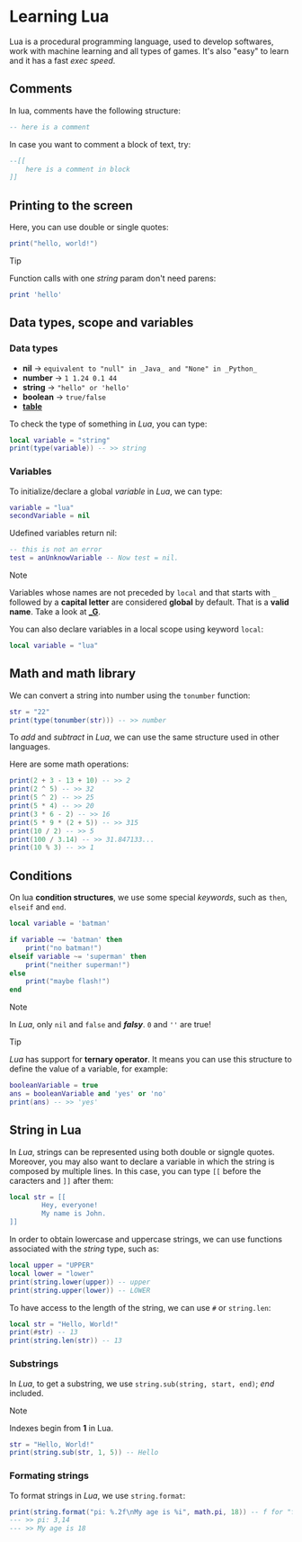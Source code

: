 # Learning Lua

Lua is a procedural programming language, used to develop softwares, work with machine learning and all types of games. It's also "easy" to learn and it has a fast _exec speed_.

## Comments

In lua, comments have the following structure:

```lua
-- here is a comment
```

In case you want to comment a block of text, try:

```lua
--[[
    here is a comment in block
]]
```

## Printing to the screen

Here, you can use double or single quotes:

```lua
print("hello, world!")
```

> [!TIP]
> Function calls with one _string_ param don't need parens:

```lua
print 'hello'
```

## Data types, scope and variables

### Data types

 - **nil** -> `equivalent to "null" in _Java_ and "None" in _Python_`
 - **number** -> `1 1.24 0.1 44`
 - **string** -> `"hello" or 'hello'`
 - **boolean** -> `true/false`
 - [**table**](https://www-tutorialspoint-com.translate.goog/lua/lua_tables.htm?_x_tr_sl=en&_x_tr_tl=pt&_x_tr_hl=pt&_x_tr_pto=tc)

 To check the type of something in _Lua_, you can type:

 ```lua
 local variable = "string"
 print(type(variable)) -- >> string
 ```

 ### Variables
 
 To initialize/declare a global _variable_ in _Lua_, we can type:

 ```lua
 variable = "lua"
 secondVariable = nil
 ```

 Udefined variables return nil:

 ```lua
 -- this is not an error
 test = anUnknowVariable -- Now test = nil.
 ```

 > [!NOTE]
 > Variables whose names are not preceded by `local` and that starts with `_` followed by a **capital letter** are considered **global** by default. That is a **valid name**. Take a look at [**_G**](https://learnxinyminutes.com/lua/).

You can also declare variables in a local scope using keyword `local`:

```lua
local variable = "lua"
```

## Math and math library

We can convert a string into number using the `tonumber` function:

```lua
str = "22"
print(type(tonumber(str))) -- >> number
```

To _add_ and _subtract_ in _Lua_, we can use the same structure used in other languages.

Here are some math operations:

```lua
print(2 + 3 - 13 + 10) -- >> 2
print(2 ^ 5) -- >> 32
print(5 ^ 2) -- >> 25
print(5 * 4) -- >> 20
print(3 * 6 - 2) -- >> 16
print(5 * 9 * (2 + 5)) -- >> 315
print(10 / 2) -- >> 5
print(100 / 3.14) -- >> 31.847133...
print(10 % 3) -- >> 1
```

## Conditions

On lua **condition structures**, we use some special _keywords_, such as `then`, `elseif` and `end`.

```lua
local variable = 'batman'

if variable ~= 'batman' then
    print("no batman!")
elseif variable ~= 'superman' then
    print("neither superman!")
else
    print("maybe flash!")
end
```

> [!NOTE]
> In _Lua_, only `nil` and `false` and **_falsy_**. `0` and `''` are true!

> [!TIP]
> _Lua_ has support for **ternary operator**. It means you can use this structure to define the value of a variable, for example:

```lua
booleanVariable = true
ans = booleanVariable and 'yes' or 'no'
print(ans) -- >> 'yes'
```

## String in Lua

In _Lua_, strings can be represented using both double or signgle quotes. Moreover, you may also want to declare a variable in which the string is composed by multiple lines. In this case, you can type `[[` before the caracters and `]]` after them:

```lua
local str = [[
        Hey, everyone!
        My name is John.
]]
```

In order to obtain lowercase and uppercase strings, we can use functions associated with the _string_ type, such as:

```lua
local upper = "UPPER"
local lower = "lower"
print(string.lower(upper)) -- upper
print(string.upper(lower)) -- LOWER
```

To have access to the length of the string, we can use `#` or `string.len`:

```lua
local str = "Hello, World!"
print(#str) -- 13
print(string.len(str)) -- 13
```

### Substrings

In _Lua_, to get a substring, we use `string.sub(string, start, end)`; _end_ included.

> [!NOTE]
> Indexes begin from **1** in Lua.

```lua
str = "Hello, World!"
print(string.sub(str, 1, 5)) -- Hello
```

### Formating strings

To format strings in _Lua_, we use `string.format`:

```lua
print(string.format("pi: %.2f\nMy age is %i", math.pi, 18)) -- f for "float" and i for "integer"
--- >> pi: 3,14
--- >> My age is 18

